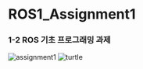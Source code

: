 # ROS1_Assignment1

### 1-2 ROS 기초 프로그래밍 과제
![assignment1](https://user-images.githubusercontent.com/80100520/151390103-69a883e2-6fba-432e-884f-4a1586364a18.png)
![turtle](https://user-images.githubusercontent.com/80100520/151390695-6c32bc33-c8f1-4e00-a04b-fcadfffad78e.png)
